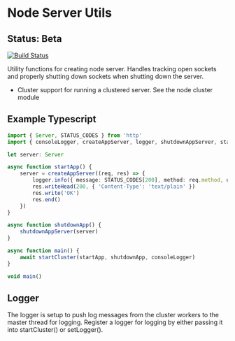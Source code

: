 # Node Server Utils

## Status: Beta

[![Build Status](https://travis-ci.com/jamestalton/node-server-utils.svg?branch=master)](https://travis-ci.com/jamestalton/node-server-utils)

Utility functions for creating node server. Handles tracking open sockets and properly shutting down sockets when shutting down the server.

-   Cluster support for running a clustered server. See the node cluster module

## Example Typescript

```typescript
import { Server, STATUS_CODES } from 'http'
import { consoleLogger, createAppServer, logger, shutdownAppServer, startCluster } from '../src'

let server: Server

async function startApp() {
    server = createAppServer((req, res) => {
        logger.info({ message: STATUS_CODES[200], method: req.method, url: req.url })
        res.writeHead(200, { 'Content-Type': 'text/plain' })
        res.write('OK')
        res.end()
    })
}

async function shutdownApp() {
    shutdownAppServer(server)
}

async function main() {
    await startCluster(startApp, shutdownApp, consoleLogger)
}

void main()
```

## Logger

The logger is setup to push log messages from the cluster workers to the master thread for logging. Register a logger for logging by either passing it into startCluster() or setLogger().
